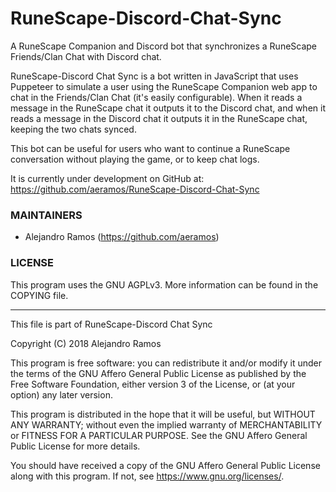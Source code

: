 # RuneScape-Discord-Chat-Sync

A RuneScape Companion and Discord bot that synchronizes a RuneScape Friends/Clan
Chat with Discord chat.

RuneScape-Discord Chat Sync is a bot written in JavaScript that uses Puppeteer
to simulate a user using the RuneScape Companion web app to chat in the
Friends/Clan Chat (it's easily configurable). When it reads a message in the
RuneScape chat it outputs it to the Discord chat, and when it reads a message
in the Discord chat it outputs it in the RuneScape chat, keeping the two chats
synced.

This bot can be useful for users who want to continue a RuneScape conversation
without playing the game, or to keep chat logs.

It is currently under development on GitHub at:
https://github.com/aeramos/RuneScape-Discord-Chat-Sync

### MAINTAINERS

 * Alejandro Ramos (https://github.com/aeramos)

### LICENSE

This program uses the GNU AGPLv3. More information can be found in the
COPYING file.

------------------------------

This file is part of RuneScape-Discord Chat Sync

Copyright (C) 2018 Alejandro Ramos

This program is free software: you can redistribute it and/or modify
it under the terms of the GNU Affero General Public License as published by
the Free Software Foundation, either version 3 of the License, or
(at your option) any later version.

This program is distributed in the hope that it will be useful,
but WITHOUT ANY WARRANTY; without even the implied warranty of
MERCHANTABILITY or FITNESS FOR A PARTICULAR PURPOSE.  See the
GNU Affero General Public License for more details.

You should have received a copy of the GNU Affero General Public License
along with this program.  If not, see <https://www.gnu.org/licenses/>.